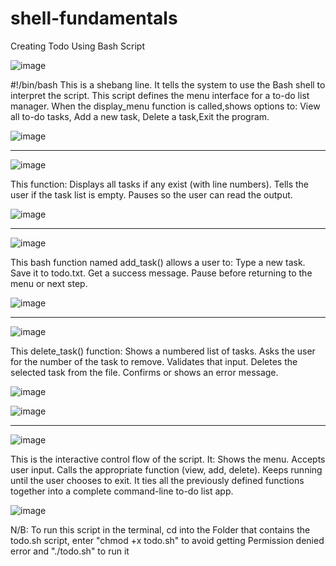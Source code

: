 # shell-fundamentals
Creating Todo Using Bash Script

![image](https://github.com/user-attachments/assets/f69bb3e1-3432-495f-93b4-016b069acc68)

#!/bin/bash
This is a shebang line. It tells the system to use the Bash shell to interpret the script.
This script defines the menu interface for a to-do list manager. When the display_menu function is called,shows options to: View all to-do tasks, Add a new task, Delete a task,Exit the program.

![image](https://github.com/user-attachments/assets/0a96fb71-eb6f-4114-80d1-a61d32c1563b)

_________________________________________________________________________________________________________________________________________________________________________________________________

![image](https://github.com/user-attachments/assets/b86c0184-03c6-4cfd-92a3-dba3951d1d2b)

This function: Displays all tasks if any exist (with line numbers).
Tells the user if the task list is empty.
Pauses so the user can read the output.

![image](https://github.com/user-attachments/assets/c7776e0b-b314-4c00-b501-250ee24bae96)

_________________________________________________________________________________________________________________________________________________________________________________________________

![image](https://github.com/user-attachments/assets/83908074-99b8-4d7a-bdf4-f57921dd1d2c)

This bash function named add_task() allows a user to:
Type a new task.
Save it to todo.txt.
Get a success message.
Pause before returning to the menu or next step.

![image](https://github.com/user-attachments/assets/153294f4-77c3-4e19-86ab-5e443eeaf464)

_________________________________________________________________________________________________________________________________________________________________________________________________

![image](https://github.com/user-attachments/assets/737ca562-f994-4ee4-b6b0-633483315043)

This delete_task() function:
Shows a numbered list of tasks.
Asks the user for the number of the task to remove.
Validates that input.
Deletes the selected task from the file.
Confirms or shows an error message.

![image](https://github.com/user-attachments/assets/b17340cd-eb92-4cec-83e8-5a50efa8dd36)  


![image](https://github.com/user-attachments/assets/b53e290e-5969-4055-896c-726a5466c61c)
_________________________________________________________________________________________________________________________________________________________________________________________________

![image](https://github.com/user-attachments/assets/2fc06d9a-083f-4e20-9757-9aa6ee840972)

This is the interactive control flow of the script. It:
Shows the menu. 
Accepts user input. 
Calls the appropriate function (view, add, delete). 
Keeps running until the user chooses to exit. 
It ties all the previously defined functions together into a complete command-line to-do list app. 

![image](https://github.com/user-attachments/assets/a91b7eff-942d-4f27-8102-637b7434974b)

N/B: To run this script in the terminal, cd into the Folder that contains the todo.sh script, enter "chmod +x todo.sh" to avoid getting Permission denied error and "./todo.sh" to run it


